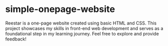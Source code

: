 # simple-onepage-website
Reestar is a one-page website created using basic HTML and CSS. This project showcases my skills in front-end web development and serves as a foundational step in my learning journey. Feel free to explore and provide feedback!
